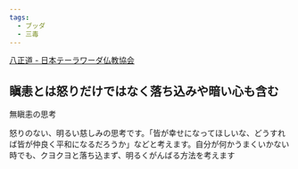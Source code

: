 ```yaml
---
tags:
  - ブッダ
  - 三毒
---
```

[八正道 - 日本テーラワーダ仏教協会](https://j-theravada.com/world/keyword/keyword-16/)

## 瞋恚とは怒りだけではなく落ち込みや暗い心も含む

無瞋恚の思考

怒りのない、明るい慈しみの思考です。「皆が幸せになってほしいな、どうすれば皆が仲良く平和になるだろうか」などと考えます。自分が何かうまくいかない時でも、クヨクヨと落ち込まず、明るくがんばる方法を考えます